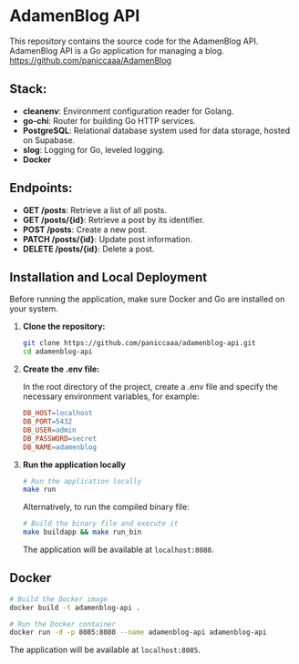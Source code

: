 # AdamenBlog API

This repository contains the source code for the AdamenBlog API. AdamenBlog API is a Go application for managing a blog.
https://github.com/paniccaaa/AdamenBlog 

## Stack:

- **cleanenv**: Environment configuration reader for Golang.
- **go-chi**: Router for building Go HTTP services.
- **PostgreSQL**: Relational database system used for data storage, hosted on Supabase.
- **slog**: Logging for Go, leveled logging.
- **Docker**
  
## Endpoints:

- **GET /posts**: Retrieve a list of all posts.
- **GET /posts/{id}**: Retrieve a post by its identifier.
- **POST /posts**: Create a new post.
- **PATCH /posts/{id}**: Update post information.
- **DELETE /posts/{id}**: Delete a post.

## Installation and Local Deployment

Before running the application, make sure Docker and Go are installed on your system.

1. **Clone the repository:**

    ```bash
    git clone https://github.com/paniccaaa/adamenblog-api.git
    cd adamenblog-api
    ```

2. **Create the .env file:**

    In the root directory of the project, create a .env file and specify the necessary environment variables, for example:

    ```makefile
    DB_HOST=localhost
    DB_PORT=5432
    DB_USER=admin
    DB_PASSWORD=secret
    DB_NAME=adamenblog
    ```
    
3. **Run the application locally**

    ```bash
    # Run the application locally
    make run
    ```

    Alternatively, to run the compiled binary file:

    ```bash
    # Build the binary file and execute it
    make buildapp && make run_bin
    ```

    The application will be available at `localhost:8080`.

## Docker


   ```bash
   # Build the Docker image
   docker build -t adamenblog-api .

   # Run the Docker container
   docker run -d -p 8085:8080 --name adamenblog-api adamenblog-api
   ```
The application will be available at `localhost:8085`.
